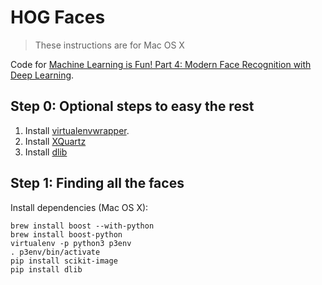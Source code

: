 # HOG Faces

> These instructions are for Mac OS X

Code for [Machine Learning is Fun! Part 4: Modern Face Recognition with Deep Learning](https://medium.com/@ageitgey/machine-learning-is-fun-part-4-modern-face-recognition-with-deep-learning-c3cffc121d78#.csqwby8z9).

## Step 0: Optional steps to easy the rest

1. Install [virtualenvwrapper](https://virtualenvwrapper.readthedocs.io/en/latest/).
2. Install [XQuartz](https://www.xquartz.org/)
3. Install [dlib](https://npatta01.github.io/2015/08/10/dlib/)

## Step 1: Finding all the faces

Install dependencies (Mac OS X):

```
brew install boost --with-python
brew install boost-python
virtualenv -p python3 p3env
. p3env/bin/activate
pip install scikit-image
pip install dlib
```
